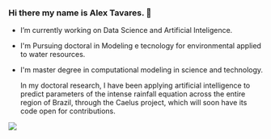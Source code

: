 ### Hi there my name is Alex Tavares. 👋

- I’m currently working on Data Science and Artificial Inteligence.
- I'm Pursuing doctoral in Modeling e tecnology for environmental applied to water resources.
- I'm master degree in computational modeling in science and technology.

  In my doctoral research, I have been applying artificial intelligence to predict parameters of the intense rainfall equation across the entire region of Brazil, through the Caelus project, which will soon have its code open for contributions.

 <!-- [![Readme Card](https://github-readme-stats.vercel.app/api?username=altasilva&include=all_commits-true)](https://github.com/altasilva/github-readme-stats) -->

 
<div> 
  <a href="https://www.linkedin.com/in/altasilva" target="_blank"><img src="https://img.shields.io/badge/-LinkedIn-%230077B5?style=for-the-badge&logo=linkedin&logoColor=white" target="_blank"></a> 
</div>


